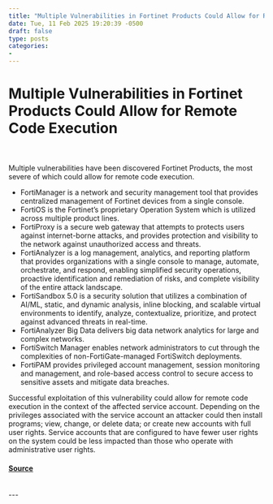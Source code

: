 ```yaml
---
title: "Multiple Vulnerabilities in Fortinet Products Could Allow for Remote Code Execution"
date: Tue, 11 Feb 2025 19:20:39 -0500
draft: false
type: posts
categories: 
- 
---
```

# Multiple Vulnerabilities in Fortinet Products Could Allow for Remote Code Execution

<br/>

<br/>
Multiple vulnerabilities have been discovered Fortinet Products, the most severe of which could allow for remote code execution.

-   FortiManager is a network and security management tool that provides centralized management of Fortinet devices from a single console.
-   FortiOS is the Fortinet’s proprietary Operation System which is utilized across multiple product lines.
-   FortiProxy is a secure web gateway that attempts to protects users against internet-borne attacks, and provides protection and visibility to the network against unauthorized access and threats.
-   FortiAnalyzer is a log management, analytics, and reporting platform that provides organizations with a single console to manage, automate, orchestrate, and respond, enabling simplified security operations, proactive identification and remediation of risks, and complete visibility of the entire attack landscape.
-   FortiSandbox 5.0 is a security solution that utilizes a combination of AI/ML, static, and dynamic analysis, inline blocking, and scalable virtual environments to identify, analyze, contextualize, prioritize, and protect against advanced threats in real-time.
-   FortiAnalyzer Big Data delivers big data network analytics for large and complex networks.
-   FortiSwitch Manager enables network administrators to cut through the complexities of non-FortiGate-managed FortiSwitch deployments.
-   FortiPAM provides privileged account management, session monitoring and management, and role-based access control to secure access to sensitive assets and mitigate data breaches.

Successful exploitation of this vulnerability could allow for remote code execution in the context of the affected service account. Depending on the privileges associated with the service account an attacker could then install programs; view, change, or delete data; or create new accounts with full user rights. Service accounts that are configured to have fewer user rights on the system could be less impacted than those who operate with administrative user rights.

#### [Source](https://www.cisecurity.org/advisory/multiple-vulnerabilities-in-fortinet-products-could-allow-for-remote-code-execution_2025-017)

<br/>
---
